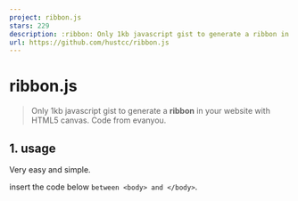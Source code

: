 ```yaml
---
project: ribbon.js
stars: 229
description: :ribbon: Only 1kb javascript gist to generate a ribbon in your website with HTML5 canvas.
url: https://github.com/hustcc/ribbon.js
---
```


ribbon.js
=========

> Only 1kb javascript gist to generate a **ribbon** in your website with HTML5 canvas. Code from evanyou.

1\. usage
---------

Very easy and simple.

insert the code below `between <body> and </body>`.

<script src\="dist/ribbon.min.js"\></script\>

Suggest before the tag `</body>`, like below:

<html\>
<head\>
	...
</head\>
<body\>
	...
	...
	...
	<script src\="dist/ribbon.min.js"\></script\>
</body\>
</html\>

`Please do not add the code in the <head> </head>`. then ok!

2\. config
----------

-   **`size`**: the size of ribbon, default: **`90`**.
-   **`alpha`**: the opacity of line (0 ~ 1), default: **`0.6`**.
-   **`zIndex`**: the index of z space, default: **`-1`**.

Example:

<script type\="text/javascript" size\="150" alpha\='0.3' zIndex\="\-2" src\="dist/ribbon.min.js"\></script\>

Set the config on the script node `as a attribute`. all the config has the default value, you can choose to set any of them, or none of them.

3\. preview
-----------

4\. other
---------

The project source comes from http://evanyou.me/.
